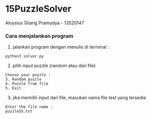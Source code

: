 # 15PuzzleSolver
 Aloysius Gilang Pramudya - 13520147

### Cara menjalankan program
1. jalankan program dengan menulis di terminal :
```
python3 solver.py
```
2. pilih input puzzle (random atau dari file)
```
Choose your puzzle : 
3. Random puzzle
4. Puzzle from file
5. Exit
```
3. jika memilih input dari file, masukan nama file test yang tersedia
```
Enter the file name : 
puzzle5S.txt
```
